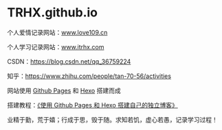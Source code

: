 # TRHX.github.io

个人爱情记录网站：www.love109.cn

个人学习记录网站：www.itrhx.com

CSDN：https://blog.csdn.net/qq_36759224

知乎：https://www.zhihu.com/people/tan-70-56/activities

网站使用 [Github Pages](https://pages.github.com/) 和 [Hexo](https://hexo.io/) 搭建而成

搭建教程：[《使用 Github Pages 和 Hexo 搭建自己的独立博客》](https://www.itrhx.com/2018/08/15/A02-Build-blog-with-GithubPages-and-Hexo/)

业精于勤，荒于嬉；行成于思，毁于随。求知若饥，虚心若愚，记录学习过程！
